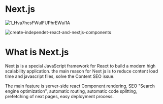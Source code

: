 # Next.js

![1_Hva7hcsFWulFUPhrEWui1A](https://user-images.githubusercontent.com/7718220/88938363-f9b79080-d28d-11ea-8682-92ba8fc96e13.jpeg)



![create-independet-react-and-nextjs-components](https://user-images.githubusercontent.com/7718220/88938606-38e5e180-d28e-11ea-9a93-1910e19df6e8.jpg)


# What is Next.js

Next js is a special JavaScript framework for React to build a modern high scalability application. the main reason for Next js is to reduce content load time and javascript files, solve the Content SEO issue.



The main feature is server-side react Component rendering, SEO "Search engine optimization", automatic routing, automatic code splitting, prefetching of next pages, easy deployment process.
